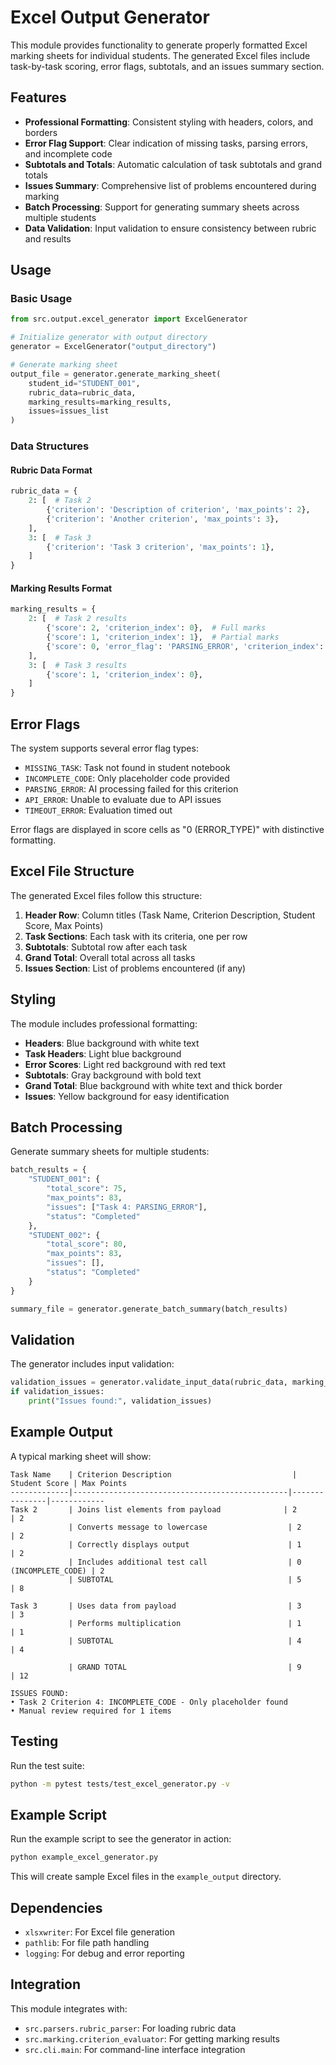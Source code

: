 # Excel Output Generator

This module provides functionality to generate properly formatted Excel marking sheets for individual students. The generated Excel files include task-by-task scoring, error flags, subtotals, and an issues summary section.

## Features

- **Professional Formatting**: Consistent styling with headers, colors, and borders
- **Error Flag Support**: Clear indication of missing tasks, parsing errors, and incomplete code
- **Subtotals and Totals**: Automatic calculation of task subtotals and grand totals
- **Issues Summary**: Comprehensive list of problems encountered during marking
- **Batch Processing**: Support for generating summary sheets across multiple students
- **Data Validation**: Input validation to ensure consistency between rubric and results

## Usage

### Basic Usage

```python
from src.output.excel_generator import ExcelGenerator

# Initialize generator with output directory
generator = ExcelGenerator("output_directory")

# Generate marking sheet
output_file = generator.generate_marking_sheet(
    student_id="STUDENT_001",
    rubric_data=rubric_data,
    marking_results=marking_results,
    issues=issues_list
)
```

### Data Structures

#### Rubric Data Format
```python
rubric_data = {
    2: [  # Task 2
        {'criterion': 'Description of criterion', 'max_points': 2},
        {'criterion': 'Another criterion', 'max_points': 3},
    ],
    3: [  # Task 3
        {'criterion': 'Task 3 criterion', 'max_points': 1},
    ]
}
```

#### Marking Results Format
```python
marking_results = {
    2: [  # Task 2 results
        {'score': 2, 'criterion_index': 0},  # Full marks
        {'score': 1, 'criterion_index': 1},  # Partial marks
        {'score': 0, 'error_flag': 'PARSING_ERROR', 'criterion_index': 2},  # Error
    ],
    3: [  # Task 3 results
        {'score': 1, 'criterion_index': 0},
    ]
}
```

## Error Flags

The system supports several error flag types:

- `MISSING_TASK`: Task not found in student notebook
- `INCOMPLETE_CODE`: Only placeholder code provided
- `PARSING_ERROR`: AI processing failed for this criterion
- `API_ERROR`: Unable to evaluate due to API issues
- `TIMEOUT_ERROR`: Evaluation timed out

Error flags are displayed in score cells as "0 (ERROR_TYPE)" with distinctive formatting.

## Excel File Structure

The generated Excel files follow this structure:

1. **Header Row**: Column titles (Task Name, Criterion Description, Student Score, Max Points)
2. **Task Sections**: Each task with its criteria, one per row
3. **Subtotals**: Subtotal row after each task
4. **Grand Total**: Overall total across all tasks
5. **Issues Section**: List of problems encountered (if any)

## Styling

The module includes professional formatting:

- **Headers**: Blue background with white text
- **Task Headers**: Light blue background
- **Error Scores**: Light red background with red text
- **Subtotals**: Gray background with bold text
- **Grand Total**: Blue background with white text and thick border
- **Issues**: Yellow background for easy identification

## Batch Processing

Generate summary sheets for multiple students:

```python
batch_results = {
    "STUDENT_001": {
        "total_score": 75,
        "max_points": 83,
        "issues": ["Task 4: PARSING_ERROR"],
        "status": "Completed"
    },
    "STUDENT_002": {
        "total_score": 80,
        "max_points": 83,
        "issues": [],
        "status": "Completed"
    }
}

summary_file = generator.generate_batch_summary(batch_results)
```

## Validation

The generator includes input validation:

```python
validation_issues = generator.validate_input_data(rubric_data, marking_results)
if validation_issues:
    print("Issues found:", validation_issues)
```

## Example Output

A typical marking sheet will show:

```
Task Name    | Criterion Description                           | Student Score | Max Points
-------------|------------------------------------------------|---------------|------------
Task 2       | Joins list elements from payload              | 2             | 2
             | Converts message to lowercase                  | 2             | 2
             | Correctly displays output                      | 1             | 2
             | Includes additional test call                  | 0 (INCOMPLETE_CODE) | 2
             | SUBTOTAL                                       | 5             | 8

Task 3       | Uses data from payload                         | 3             | 3
             | Performs multiplication                        | 1             | 1
             | SUBTOTAL                                       | 4             | 4

             | GRAND TOTAL                                    | 9             | 12

ISSUES FOUND:
• Task 2 Criterion 4: INCOMPLETE_CODE - Only placeholder found
• Manual review required for 1 items
```

## Testing

Run the test suite:

```bash
python -m pytest tests/test_excel_generator.py -v
```

## Example Script

Run the example script to see the generator in action:

```bash
python example_excel_generator.py
```

This will create sample Excel files in the `example_output` directory.

## Dependencies

- `xlsxwriter`: For Excel file generation
- `pathlib`: For file path handling
- `logging`: For debug and error reporting

## Integration

This module integrates with:

- `src.parsers.rubric_parser`: For loading rubric data
- `src.marking.criterion_evaluator`: For getting marking results
- `src.cli.main`: For command-line interface integration
